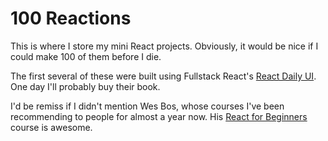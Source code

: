 # 100 Reactions

This is where I store my mini React projects. Obviously, it would be nice if I could make 100 of them before I die.

The first several of these were built using Fullstack React's [React Daily UI](https://www.fullstackreact.com/articles/). One day I'll probably buy their book.

I'd be remiss if I didn't mention Wes Bos, whose courses I've been recommending to people for almost a year now. His [React for Beginners](https://reactforbeginners.com/) course is awesome.
